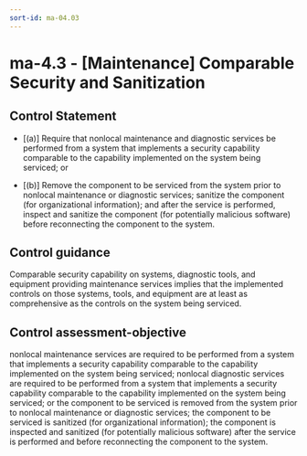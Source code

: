 ```yaml
---
sort-id: ma-04.03
---
```


# ma-4.3 - \[Maintenance\] Comparable Security and Sanitization

## Control Statement

- \[(a)\] Require that nonlocal maintenance and diagnostic services be performed from a system that implements a security capability comparable to the capability implemented on the system being serviced; or

- \[(b)\] Remove the component to be serviced from the system prior to nonlocal maintenance or diagnostic services; sanitize the component (for organizational information); and after the service is performed, inspect and sanitize the component (for potentially malicious software) before reconnecting the component to the system.

## Control guidance

Comparable security capability on systems, diagnostic tools, and equipment providing maintenance services implies that the implemented controls on those systems, tools, and equipment are at least as comprehensive as the controls on the system being serviced.

## Control assessment-objective

nonlocal maintenance services are required to be performed from a system that implements a security capability comparable to the capability implemented on the system being serviced;
nonlocal diagnostic services are required to be performed from a system that implements a security capability comparable to the capability implemented on the system being serviced; or
the component to be serviced is removed from the system prior to nonlocal maintenance or diagnostic services;
the component to be serviced is sanitized (for organizational information);
the component is inspected and sanitized (for potentially malicious software) after the service is performed and before reconnecting the component to the system.
